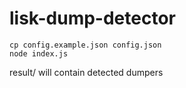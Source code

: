 # lisk-dump-detector

```
cp config.example.json config.json
node index.js
```

result/ will contain detected dumpers
